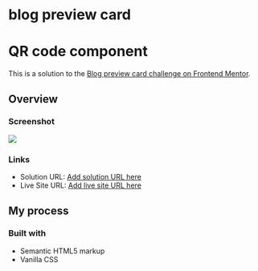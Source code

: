 # blog preview card
# QR code component

This is a solution to the [Blog preview card challenge on Frontend Mentor](https://www.frontendmentor.io/challenges/blog-preview-card-ckPaj01IcS).

## Overview

### Screenshot

![](https://i.postimg.cc/mZzt0LTL/image.png)

### Links

- Solution URL: [Add solution URL here](https://www.frontendmentor.io/solutions/blog-preview-card-gaBEMjF-sb)
- Live Site URL: [Add live site URL here](https://ei7mo.github.io/blog-preview-card/)

## My process

### Built with

- Semantic HTML5 markup
- Vanilla CSS